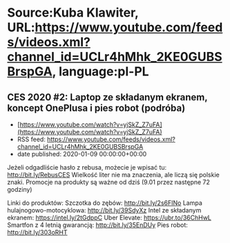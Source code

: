 # Source:Kuba Klawiter, URL:https://www.youtube.com/feeds/videos.xml?channel_id=UCLr4hMhk_2KE0GUBSBrspGA, language:pl-PL

## CES 2020 #2: Laptop ze składanym ekranem, koncept OnePlusa i pies robot (podróba)
 - [https://www.youtube.com/watch?v=yjSkZ_Z7uFA](https://www.youtube.com/watch?v=yjSkZ_Z7uFA)
 - RSS feed: https://www.youtube.com/feeds/videos.xml?channel_id=UCLr4hMhk_2KE0GUBSBrspGA
 - date published: 2020-01-09 00:00:00+00:00

Jeżeli odgadliście hasło z rebusa, możecie je wpisać tu:
http://bit.ly/RebusCES
Wielkość liter nie ma znaczenia, ale liczą się polskie znaki.
Promocje na produkty są ważne od dziś (9.01 przez następne 72 godziny)

Linki do produktów:
Szczotka do zębów: http://bit.ly/2s6FINo
Lampa hulajnogowo-motocyklowa: http://bit.ly/39SdyXz
Intel ze składanym ekranem: https://intel.ly/2tGdppC
Uber Elevate: https://ubr.to/36ChHwL
Smartfon z 4 letnią gwarancją: http://bit.ly/35EnDUy
Pies robot: http://bit.ly/303oRHT

